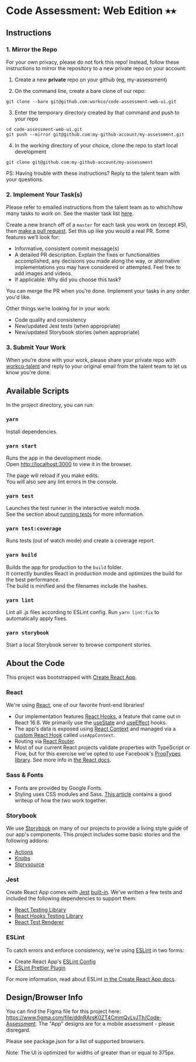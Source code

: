 # Code Assessment: Web Edition ⭑⭑

## Instructions

### 1. Mirror the Repo

For your own privacy, please do not fork this repo! Instead, follow these instructions to mirror the repository to a new private repo on your account:

1. Create a new **private** repo on your github (eg, my-assessment)

2. On the command line, create a bare clone of our repo:

```
git clone --bare git@github.com:workco/code-assessment-web-ui.git
```

3. Enter the temporary directory created by that command and push to your repo

```
cd code-assessment-web-ui.git
git push --mirror git@github.com:my-github-account/my-assessment.git
```

4. In the working directory of your choice, clone the repo to start local development

```
git clone git@github.com:my-github-account/my-assessment
```

PS: Having trouble with these instructions? Reply to the talent team with your questions.

### 2. Implement Your Task(s)

Please refer to emailed instructions from the talent team as to which/how many tasks to work on. See the master task list [here](/tasks/tasks.md).

Create a new branch off of a `master` for each task you work on (except #5), then [make a pull request](https://help.github.com/en/desktop/contributing-to-projects/creating-a-pull-request). Set this up like you would a real PR. Some features we’ll look for:

- Informative, consistent commit message(s)
- A detailed PR description. Explain the fixes or functionalities accomplished, any decisions you made along the way, or alternative implementations you may have considered or attempted. Feel free to add images and videos.
- If applicable: Why did you choose this task?

You can merge the PR when you’re done. Implement your tasks in any order you'd like.

Other things we’re looking for in your work:

- Code quality and consistency
- New/updated Jest tests (when appropriate)
- New/updated Storybook stories (when appropriate)

### 3. Submit Your Work

When you’re done with your work, please share your private repo with [workco-talent](https://github.com/workco-talent) and reply to your original email from the talent team to let us know you're done.

## Available Scripts

In the project directory, you can run:

### `yarn`

Install dependencies.

### `yarn start`

Runs the app in the development mode.<br />
Open [http://localhost:3000](http://localhost:3000) to view it in the browser.

The page will reload if you make edits.<br />
You will also see any lint errors in the console.

### `yarn test`

Launches the test runner in the interactive watch mode.<br />
See the section about [running tests](https://facebook.github.io/create-react-app/docs/running-tests) for more information.

### `yarn test:coverage`

Runs tests (out of watch mode) and create a coverage report.

### `yarn build`

Builds the app for production to the `build` folder.<br />
It correctly bundles React in production mode and optimizes the build for the best performance.<br />
The build is minified and the filenames include the hashes.

### `yarn lint`

Lint all .js files according to ESLint config. Run `yarn lint:fix` to automatically apply fixes.

### `yarn storybook`

Start a local Storybook server to browse component stories.

## About the Code

This project was bootstrapped with [Create React App](https://github.com/facebook/create-react-app).

### React

We're using [React](https://reactjs.org/), one of our favorite front-end libraries!

- Our implementation features [React Hooks](https://reactjs.org/docs/hooks-intro.html), a feature that came out in React 16.8. We primarily use the [useState](https://reactjs.org/docs/hooks-state.html) and [useEffect](https://reactjs.org/docs/hooks-effect.html) hooks.
- The app's data is exposed using [React Context](https://reactjs.org/docs/context.html) and managed via a [custom React Hook](https://reactjs.org/docs/hooks-custom.html) called `useAppContext`.
- Routing via [React Router](https://reacttraining.com/react-router/web/guides/quick-start).
- Most of our current React projects validate properties with TypeScript or Flow, but for this exercise we've opted to use Facebook's [PropTypes library](https://github.com/facebook/prop-types). See more info in [the React docs](https://reactjs.org/docs/typechecking-with-proptypes.html).

### Sass & Fonts

- Fonts are provided by Google Fonts.
- Styling uses CSS modules and Sass. [This article](https://blog.bitsrc.io/how-to-use-sass-and-css-modules-with-create-react-app-83fa8b805e5e) contains a good writeup of how the two work together.

### Storybook

We use [Storybook](https://storybook.js.org/) on many of our projects to provide a living style guide of our app's components. This project includes some basic stories and the following addons:

- [Actions](https://github.com/storybookjs/storybook/tree/HEAD/addons/actions)
- [Knobs](https://github.com/storybookjs/storybook/tree/HEAD/addons/knobs)
- [Storysource](https://github.com/storybookjs/storybook/tree/HEAD/addons/storysource)

### Jest

Create React App comes with [Jest](https://jestjs.io/) [built-in](https://create-react-app.dev/docs/running-tests/). We've written a few tests and included the following dependencies to support them:

- [React Testing Library](https://testing-library.com/docs/react-testing-library/intro)
- [React Hooks Testing Library](https://react-hooks-testing-library.com/)
- [React Test Renderer](https://reactjs.org/docs/test-renderer.html)

### ESLint

To catch errors and enforce consistency, we're using [ESLint](https://eslint.org/) in two forms:

- Create React App's [ESLint Config](https://github.com/facebook/create-react-app/tree/master/packages/eslint-config-react-app)
- [ESLint Prettier Plugin](https://github.com/prettier/eslint-plugin-prettier)

For more information, read about ESLint [in the Create React App docs](https://create-react-app.dev/docs/setting-up-your-editor#displaying-lint-output-in-the-editor).

## Design/Browser Info

You can find the Figma file for this project here: https://www.figma.com/file/ddnRArsK0ZT4CmmQvLvJTh/Code-Assessment. The "App" designs are for a mobile assessment - please disregard.

Please see package.json for a list of supported browsers.

Note: The UI is optimized for widths of greater than or equal to 375px.
